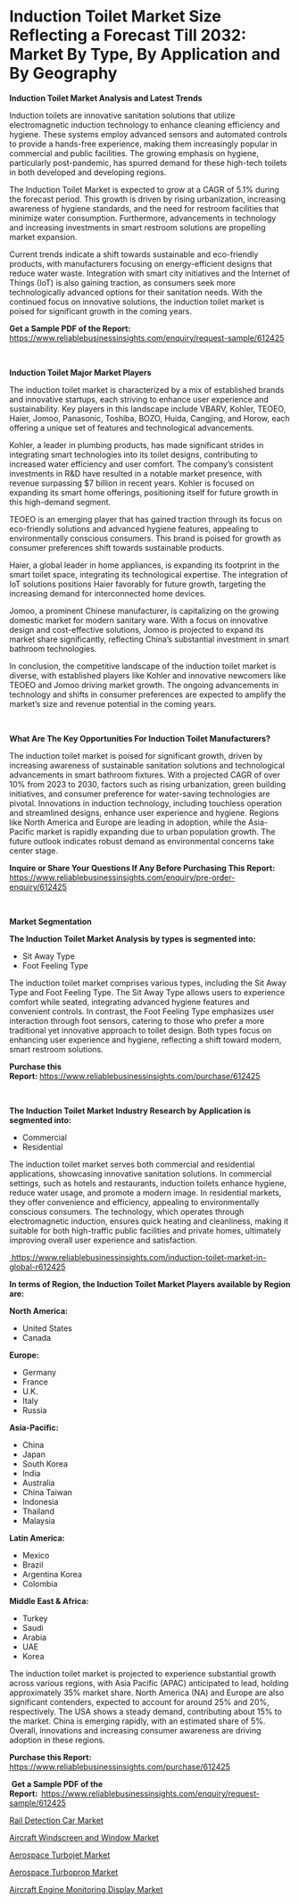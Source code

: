 <p><h1>Induction Toilet Market Size Reflecting a Forecast Till 2032: Market By Type, By Application and By Geography</h1></p><p><strong>Induction Toilet Market Analysis and Latest Trends</strong></p>
<p><p>Induction toilets are innovative sanitation solutions that utilize electromagnetic induction technology to enhance cleaning efficiency and hygiene. These systems employ advanced sensors and automated controls to provide a hands-free experience, making them increasingly popular in commercial and public facilities. The growing emphasis on hygiene, particularly post-pandemic, has spurred demand for these high-tech toilets in both developed and developing regions.</p><p>The Induction Toilet Market is expected to grow at a CAGR of 5.1% during the forecast period. This growth is driven by rising urbanization, increasing awareness of hygiene standards, and the need for restroom facilities that minimize water consumption. Furthermore, advancements in technology and increasing investments in smart restroom solutions are propelling market expansion. </p><p>Current trends indicate a shift towards sustainable and eco-friendly products, with manufacturers focusing on energy-efficient designs that reduce water waste. Integration with smart city initiatives and the Internet of Things (IoT) is also gaining traction, as consumers seek more technologically advanced options for their sanitation needs. With the continued focus on innovative solutions, the induction toilet market is poised for significant growth in the coming years.</p></p>
<p><strong>Get a Sample PDF of the Report:&nbsp;</strong> <a href="https://www.reliablebusinessinsights.com/enquiry/request-sample/612425?utm_campaign=96&utm_medium=2&utm_source=Github&utm_content=ia&utm_term=29032025&utm_id=induction-toilet">https://www.reliablebusinessinsights.com/enquiry/request-sample/612425</a></p>
<p>&nbsp;</p>
<p><strong>Induction Toilet Major Market Players</strong></p>
<p><p>The induction toilet market is characterized by a mix of established brands and innovative startups, each striving to enhance user experience and sustainability. Key players in this landscape include VBARV, Kohler, TEOEO, Haier, Jomoo, Panasonic, Toshiba, BOZO, Huida, Cangjing, and Horow, each offering a unique set of features and technological advancements.</p><p>Kohler, a leader in plumbing products, has made significant strides in integrating smart technologies into its toilet designs, contributing to increased water efficiency and user comfort. The company’s consistent investments in R&D have resulted in a notable market presence, with revenue surpassing $7 billion in recent years. Kohler is focused on expanding its smart home offerings, positioning itself for future growth in this high-demand segment.</p><p>TEOEO is an emerging player that has gained traction through its focus on eco-friendly solutions and advanced hygiene features, appealing to environmentally conscious consumers. This brand is poised for growth as consumer preferences shift towards sustainable products.</p><p>Haier, a global leader in home appliances, is expanding its footprint in the smart toilet space, integrating its technological expertise. The integration of IoT solutions positions Haier favorably for future growth, targeting the increasing demand for interconnected home devices.</p><p>Jomoo, a prominent Chinese manufacturer, is capitalizing on the growing domestic market for modern sanitary ware. With a focus on innovative design and cost-effective solutions, Jomoo is projected to expand its market share significantly, reflecting China’s substantial investment in smart bathroom technologies.</p><p>In conclusion, the competitive landscape of the induction toilet market is diverse, with established players like Kohler and innovative newcomers like TEOEO and Jomoo driving market growth. The ongoing advancements in technology and shifts in consumer preferences are expected to amplify the market’s size and revenue potential in the coming years.</p></p>
<p>&nbsp;</p>
<p><strong>What Are The Key Opportunities For Induction Toilet Manufacturers?</strong></p>
<p><p>The induction toilet market is poised for significant growth, driven by increasing awareness of sustainable sanitation solutions and technological advancements in smart bathroom fixtures. With a projected CAGR of over 10% from 2023 to 2030, factors such as rising urbanization, green building initiatives, and consumer preference for water-saving technologies are pivotal. Innovations in induction technology, including touchless operation and streamlined designs, enhance user experience and hygiene. Regions like North America and Europe are leading in adoption, while the Asia-Pacific market is rapidly expanding due to urban population growth. The future outlook indicates robust demand as environmental concerns take center stage.</p></p>
<p><strong>Inquire or Share Your Questions If Any Before Purchasing This Report:</strong> <a href="https://www.reliablebusinessinsights.com/enquiry/pre-order-enquiry/612425?utm_campaign=96&utm_medium=2&utm_source=Github&utm_content=ia&utm_term=29032025&utm_id=induction-toilet">https://www.reliablebusinessinsights.com/enquiry/pre-order-enquiry/612425</a></p>
<p>&nbsp;</p>
<p><strong>Market Segmentation</strong></p>
<p><strong>The Induction Toilet Market Analysis by types is segmented into:</strong></p>
<p><ul><li>Sit Away Type</li><li>Foot Feeling Type</li></ul></p>
<p><p>The induction toilet market comprises various types, including the Sit Away Type and Foot Feeling Type. The Sit Away Type allows users to experience comfort while seated, integrating advanced hygiene features and convenient controls. In contrast, the Foot Feeling Type emphasizes user interaction through foot sensors, catering to those who prefer a more traditional yet innovative approach to toilet design. Both types focus on enhancing user experience and hygiene, reflecting a shift toward modern, smart restroom solutions.</p></p>
<p><strong>Purchase this Report:&nbsp;</strong><a href="https://www.reliablebusinessinsights.com/purchase/612425?utm_campaign=96&utm_medium=2&utm_source=Github&utm_content=ia&utm_term=29032025&utm_id=induction-toilet">https://www.reliablebusinessinsights.com/purchase/612425</a></p>
<p>&nbsp;</p>
<p><strong>The Induction Toilet Market Industry Research by Application is segmented into:</strong></p>
<p><ul><li>Commercial</li><li>Residential</li></ul></p>
<p><p>The induction toilet market serves both commercial and residential applications, showcasing innovative sanitation solutions. In commercial settings, such as hotels and restaurants, induction toilets enhance hygiene, reduce water usage, and promote a modern image. In residential markets, they offer convenience and efficiency, appealing to environmentally conscious consumers. The technology, which operates through electromagnetic induction, ensures quick heating and cleanliness, making it suitable for both high-traffic public facilities and private homes, ultimately improving overall user experience and satisfaction.</p></p>
<p><a href="https://www.reliablebusinessinsights.com/induction-toilet-market-in-global-r612425?utm_campaign=96&utm_medium=2&utm_source=Github&utm_content=ia&utm_term=29032025&utm_id=induction-toilet">&nbsp;https://www.reliablebusinessinsights.com/induction-toilet-market-in-global-r612425</a></p>
<p><strong>In terms of Region, the Induction Toilet Market Players available by Region are:</strong></p>
<p>
    <p> <strong> North America: </strong>
        <ul>
            <li>United States</li>
            <li>Canada</li>
        </ul>
        </p> 
    <p> <strong> Europe: </strong>
        <ul>
            <li>Germany</li>
            <li>France</li>
            <li>U.K.</li>
            <li>Italy</li>
            <li>Russia</li>
        </ul>
        </p> 
    <p> <strong> Asia-Pacific: </strong>
        <ul>
            <li>China</li>
            <li>Japan</li>
            <li>South Korea</li>
            <li>India</li>
            <li>Australia</li>
            <li>China Taiwan</li>
            <li>Indonesia</li>
            <li>Thailand</li>
            <li>Malaysia</li>
        </ul>
        </p> 
    <p> <strong> Latin America: </strong>
        <ul>
            <li>Mexico</li>
            <li>Brazil</li>
            <li>Argentina Korea</li>
            <li>Colombia</li>
        </ul>
        </p> 
    <p> <strong> Middle East & Africa: </strong>
        <ul>
            <li>Turkey</li>
            <li>Saudi</li>
            <li>Arabia</li>
            <li>UAE</li>
            <li>Korea</li>
        </ul>
    </p>
    </p>
<p><p>The induction toilet market is projected to experience substantial growth across various regions, with Asia Pacific (APAC) anticipated to lead, holding approximately 35% market share. North America (NA) and Europe are also significant contenders, expected to account for around 25% and 20%, respectively. The USA shows a steady demand, contributing about 15% to the market. China is emerging rapidly, with an estimated share of 5%. Overall, innovations and increasing consumer awareness are driving adoption in these regions.</p></p>
<p><strong>Purchase this Report: </strong><a href="https://www.reliablebusinessinsights.com/purchase/612425?utm_campaign=96&utm_medium=2&utm_source=Github&utm_content=ia&utm_term=29032025&utm_id=induction-toilet">https://www.reliablebusinessinsights.com/purchase/612425</a></p>
<p>&nbsp;<strong>Get a Sample PDF of the Report:&nbsp;&nbsp;</strong><a href="https://www.reliablebusinessinsights.com/enquiry/request-sample/612425?utm_campaign=96&utm_medium=2&utm_source=Github&utm_content=ia&utm_term=29032025&utm_id=induction-toilet">https://www.reliablebusinessinsights.com/enquiry/request-sample/612425</a></p>
<p><strong></strong></p>
<p><p><a href="https://github.com/duskodazzi34/Market-Research-Report-List-1/blob/main/rail-detection-car-market.md?utm_campaign=96&utm_medium=2&utm_source=Github&utm_content=ia&utm_term=29032025&utm_id=induction-toilet">Rail Detection Car Market</a></p><p><a href="https://github.com/kimomeifbnu26/Market-Research-Report-List-1/blob/main/aircraft-windscreen-and-window-market.md?utm_campaign=96&utm_medium=2&utm_source=Github&utm_content=ia&utm_term=29032025&utm_id=induction-toilet">Aircraft Windscreen and Window Market</a></p><p><a href="https://github.com/daddskokenk4/Market-Research-Report-List-1/blob/main/aerospace-turbojet-market.md?utm_campaign=96&utm_medium=2&utm_source=Github&utm_content=ia&utm_term=29032025&utm_id=induction-toilet">Aerospace Turbojet Market</a></p><p><a href="https://github.com/forttgoddym7/Market-Research-Report-List-1/blob/main/aerospace-turboprop-market.md?utm_campaign=96&utm_medium=2&utm_source=Github&utm_content=ia&utm_term=29032025&utm_id=induction-toilet">Aerospace Turboprop Market</a></p><p><a href="https://github.com/kabotcaddoub/Market-Research-Report-List-1/blob/main/aircraft-engine-monitoring-display-market.md?utm_campaign=96&utm_medium=2&utm_source=Github&utm_content=ia&utm_term=29032025&utm_id=induction-toilet">Aircraft Engine Monitoring Display Market</a></p></p>